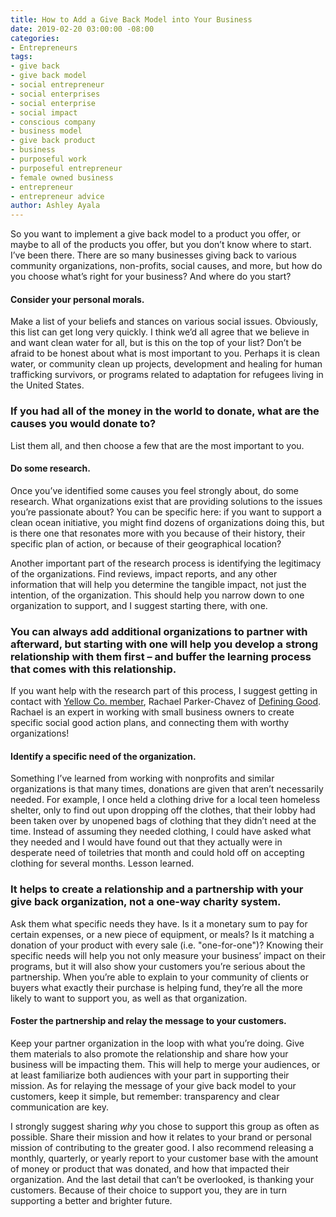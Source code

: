 ```yaml
---
title: How to Add a Give Back Model into Your Business
date: 2019-02-20 03:00:00 -08:00
categories:
- Entrepreneurs
tags:
- give back
- give back model
- social entrepreneur
- social enterprises
- social enterprise
- social impact
- conscious company
- business model
- give back product
- business
- purposeful work
- purposeful entrepreneur
- female owned business
- entrepreneur
- entrepreneur advice
author: Ashley Ayala
---
```


So you want to implement a give back model to a product you offer, or maybe to all of the products you offer, but you don’t know where to start. I’ve been there. There are so many businesses giving back to various community organizations, non-profits, social causes, and more, but how do you choose what’s right for your business? And where do you start? 

#### Consider your personal morals.

Make a list of your beliefs and stances on various social issues. Obviously, this list can get long very quickly. I think we’d all agree that we believe in and want clean water for all, but is this on the top of your list? Don’t be afraid to be honest about what is most important to you. Perhaps it is clean water, or community clean up projects, development and healing for human trafficking survivors, or programs related to adaptation for refugees living in the United States. 

### If you had all of the money in the world to donate, what are the causes you would donate to? 

List them all, and then choose a few that are the most important to you.

#### Do some research.

Once you’ve identified some causes you feel strongly about, do some research. What organizations exist that are providing solutions to the issues you’re passionate about? You can be specific here: if you want to support a clean ocean initiative, you might find dozens of organizations doing this, but is there one that resonates more with you because of their history, their specific plan of action, or because of their geographical location? 

Another important part of the research process is identifying the legitimacy of the organizations. Find reviews, impact reports, and any other information that will help you determine the tangible impact, not just the intention, of the organization. This should help you narrow down to one organization to support, and I suggest starting there, with one. 

### You can always add additional organizations to partner with afterward, but starting with one will help you develop a strong relationship with them first – and buffer the learning process that comes with this relationship. 

If you want help with the research part of this process, I suggest getting in contact with [Yellow Co. member](https://yellowco.co/membership/), Rachael Parker-Chavez of [Defining Good](https://www.defininggood.com/). Rachael is an expert in working with small business owners to create specific social good action plans, and connecting them with worthy organizations!

#### Identify a specific need of the organization.

Something I’ve learned from working with nonprofits and similar organizations is that many times, donations are given that aren’t necessarily needed. For example, I once held a clothing drive for a local teen homeless shelter, only to find out upon dropping off the clothes, that their lobby had been taken over by unopened bags of clothing that they didn’t need at the time. Instead of assuming they needed clothing, I could have asked what they needed and I would have found out that they actually were in desperate need of toiletries that month and could hold off on accepting clothing for several months. Lesson learned. 

### It helps to create a relationship and a partnership with your give back organization, not a one-way charity system. 

Ask them what specific needs they have. Is it a monetary sum to pay for certain expenses, or a new piece of equipment, or meals? Is it matching a donation of your product with every sale (i.e. "one-for-one")? Knowing their specific needs will help you not only measure your business’ impact on their programs, but it will also show your customers you’re serious about the partnership. When you’re able to explain to your community of clients or buyers what exactly their purchase is helping fund, they’re all the more likely to want to support you, as well as that organization. 

#### Foster the partnership and relay the message to your customers.

Keep your partner organization in the loop with what you’re doing. Give them materials to also promote the relationship and share how your business will be impacting them. This will help to merge your audiences, or at least familiarize both audiences with your part in supporting their mission. As for relaying the message of your give back model to your customers, keep it simple, but remember: transparency and clear communication are key. 

I strongly suggest sharing _why_ you chose to support this group as often as possible. Share their mission and how it relates to your brand or personal mission of contributing to the greater good. I also recommend releasing a monthly, quarterly, or yearly report to your customer base with the amount of money or product that was donated, and how that impacted their organization. And the last detail that can’t be overlooked, is thanking your customers. Because of their choice to support you, they are in turn supporting a better and brighter future. 